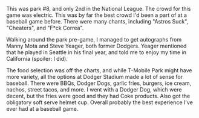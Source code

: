This was park #8, and only 2nd in the National League. The crowd for
this game was electric. This was by far the best crowd I'd been a part
of at a baseball game before. There were many chants, including
"Astros Suck", "Cheaters", and "F*ck Correa".

Walking around the park pre-game, I managed to get autographs from
Manny Mota and Steve Yeager, both former Dodgers. Yeager mentioned
that he played in Seattle in his final year, and told me to enjoy my
time in California (spoiler: I did). 

The food selection was off the charts, and while T-Mobile Park might
have more variety, all the options at Dodger Stadium made a lot of
sense for baseball. There were BBQs, Dodger Dogs, garlic fries,
burgers, ice cream, nachos, street tacos, and more. I went with a
Dodger Dog, which were decent, but the fries were good and they had
Coke products. Also got the obligatory soft serve helmet cup. Overall
probably the best experience I've ever had at a baseball game.
